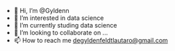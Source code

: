 - 👋 Hi, I’m @Gyldenn
- 👀 I’m interested in data science
- 🌱 I’m currently studing data science 
- 💞️ I’m looking to collaborate on ...
- 📫 How to reach me degyldenfeldtlautaro@gmail.com


<!---
Gyldenn/Gyldenn is a ✨ special ✨ repository because its `README.md` (this file) appears on your GitHub profile.
You can click the Preview link to take a look at your changes.
--->
